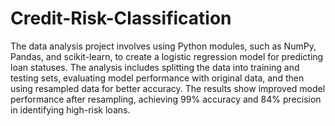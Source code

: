 # Credit-Risk-Classification


The data analysis project involves using Python modules, such as NumPy, Pandas, and scikit-learn, to create a logistic regression model for predicting loan statuses. The analysis includes splitting the data into training and testing sets, evaluating model performance with original data, and then using resampled data for better accuracy. The results show improved model performance after resampling, achieving 99% accuracy and 84% precision in identifying high-risk loans.
